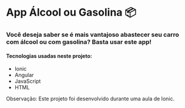 # App Álcool ou Gasolina :package:

### Você deseja saber se é mais vantajoso abastecer seu carro com álcool ou com gasolina? Basta usar este app!

#### Tecnologias usadas neste projeto:

* Ionic
* Angular
* JavaScript
* HTML



Observação: Este projeto foi desenvolvido durante uma aula de Ionic.